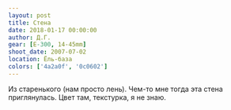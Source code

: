 ```yaml
---
layout: post
title: Стена
date: 2018-01-17 00:00:00
author: Д.Г.
gear: [E-300, 14-45mm]
shoot_date: 2007-07-02
location: Ёль-база
colors: ['4a2a0f', '0c0602']
---
```

Из старенького (нам просто лень). Чем-то мне тогда эта стена приглянулась. Цвет там, текстурка, я не знаю.
